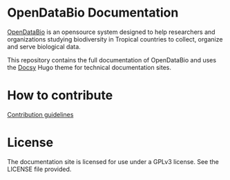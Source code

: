 # OpenDataBio Documentation

[OpenDataBio](https://opendatabio.github.io) is an opensource system designed to help researchers and organizations studying biodiversity in Tropical countries to collect, organize and serve biological data.

This repository contains the full documentation of OpenDataBio and uses the [Docsy](https://github.com/google/docsy) Hugo theme for technical documentation sites.

# How to contribute

[Contribution guidelines](https://opendatabio.github.io/docs/contribution-guidelines)

# License

The documentation site is licensed for use under a GPLv3 license. See the LICENSE file provided.
